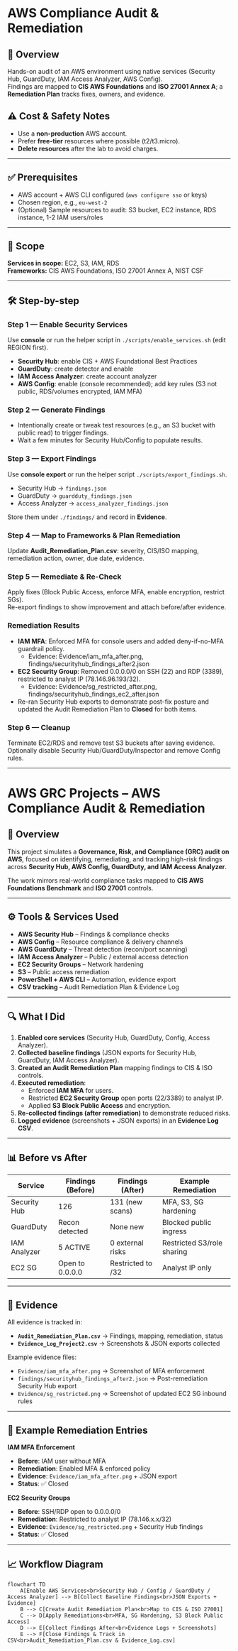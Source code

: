 # AWS Compliance Audit & Remediation

## 📌 Overview
Hands-on audit of an AWS environment using native services (Security Hub, GuardDuty, IAM Access Analyzer, AWS Config).  
Findings are mapped to **CIS AWS Foundations** and **ISO 27001 Annex A**; a **Remediation Plan** tracks fixes, owners, and evidence.

## ⚠️ Cost & Safety Notes
- Use a **non-production** AWS account.  
- Prefer **free-tier** resources where possible (t2/t3.micro).  
- **Delete resources** after the lab to avoid charges.

---

## ✅ Prerequisites
- AWS account + AWS CLI configured (`aws configure sso` or keys)  
- Chosen region, e.g., `eu-west-2`  
- (Optional) Sample resources to audit: S3 bucket, EC2 instance, RDS instance, 1-2 IAM users/roles

---

## 🧭 Scope
**Services in scope:** EC2, S3, IAM, RDS  
**Frameworks:** CIS AWS Foundations, ISO 27001 Annex A, NIST CSF

---

## 🛠️ Step-by-step

### Step 1 — Enable Security Services
Use **console** or run the helper script in `./scripts/enable_services.sh` (edit REGION first).  
- **Security Hub**: enable CIS + AWS Foundational Best Practices  
- **GuardDuty**: create detector and enable  
- **IAM Access Analyzer**: create account analyzer  
- **AWS Config**: enable (console recommended); add key rules (S3 not public, RDS/volumes encrypted, IAM MFA)

### Step 2 — Generate Findings
- Intentionally create or tweak test resources (e.g., an S3 bucket with public read) to trigger findings.  
- Wait a few minutes for Security Hub/Config to populate results.

### Step 3 — Export Findings
Use **console export** or run the helper script `./scripts/export_findings.sh`.  
- Security Hub -> `findings.json`  
- GuardDuty -> `guardduty_findings.json`  
- Access Analyzer -> `access_analyzer_findings.json`

Store them under `./findings/` and record in **Evidence**.

### Step 4 — Map to Frameworks & Plan Remediation
Update **Audit_Remediation_Plan.csv**: severity, CIS/ISO mapping, remediation action, owner, due date, evidence.

### Step 5 — Remediate & Re-Check
Apply fixes (Block Public Access, enforce MFA, enable encryption, restrict SGs).  
Re-export findings to show improvement and attach before/after evidence.

### Remediation Results
- **IAM MFA**: Enforced MFA for console users and added deny-if-no-MFA guardrail policy. 
  - Evidence: Evidence/iam_mfa_after.png, findings/securityhub_findings_after2.json
- **EC2 Security Group**: Removed 0.0.0.0/0 on SSH (22) and RDP (3389), restricted to analyst IP (78.146.96.193/32).
  - Evidence: Evidence/sg_restricted_after.png, findings/securityhub_findings_ec2_after.json
- Re-ran Security Hub exports to demonstrate post-fix posture and updated the Audit Remediation Plan to **Closed** for both items.


### Step 6 — Cleanup
Terminate EC2/RDS and remove test S3 buckets after saving evidence.  
Optionally disable Security Hub/GuardDuty/Inspector and remove Config rules.

---

# AWS GRC Projects – AWS Compliance Audit & Remediation

## 📌 Overview
This project simulates a **Governance, Risk, and Compliance (GRC) audit on AWS**, focused on identifying, remediating, and tracking high-risk findings across **Security Hub, AWS Config, GuardDuty, and IAM Access Analyzer**.  

The work mirrors real-world compliance tasks mapped to **CIS AWS Foundations Benchmark** and **ISO 27001** controls.

---

## ⚙️ Tools & Services Used
- **AWS Security Hub** – Findings & compliance checks  
- **AWS Config** – Resource compliance & delivery channels  
- **AWS GuardDuty** – Threat detection (recon/port scanning)  
- **IAM Access Analyzer** – Public / external access detection  
- **EC2 Security Groups** – Network hardening  
- **S3** – Public access remediation  
- **PowerShell + AWS CLI** – Automation, evidence export  
- **CSV tracking** – Audit Remediation Plan & Evidence Log  

---

## 🔍 What I Did
1. **Enabled core services** (Security Hub, GuardDuty, Config, Access Analyzer).  
2. **Collected baseline findings** (JSON exports for Security Hub, GuardDuty, IAM Access Analyzer).  
3. **Created an Audit Remediation Plan** mapping findings to CIS & ISO controls.  
4. **Executed remediation**:
   - Enforced **IAM MFA** for users.  
   - Restricted **EC2 Security Group** open ports (22/3389) to analyst IP.  
   - Applied **S3 Block Public Access** and encryption.  
5. **Re-collected findings (after remediation)** to demonstrate reduced risks.  
6. **Logged evidence** (screenshots + JSON exports) in an **Evidence Log CSV**.

---

## 📊 Before vs After

| Service       | Findings (Before) | Findings (After) | Example Remediation |
|---------------|------------------|------------------|---------------------|
| Security Hub  | 126              | 131 (new scans)  | MFA, S3, SG hardening |
| GuardDuty     | Recon detected   | None new         | Blocked public ingress |
| IAM Analyzer  | 5 ACTIVE         | 0 external risks | Restricted S3/role sharing |
| EC2 SG        | Open to 0.0.0.0  | Restricted to /32 | Analyst IP only |

---

## 📂 Evidence

All evidence is tracked in:  
- **`Audit_Remediation_Plan.csv`** → Findings, mapping, remediation, status  
- **`Evidence_Log_Project2.csv`** → Screenshots & JSON exports collected  

Example evidence files:
- `Evidence/iam_mfa_after.png` → Screenshot of MFA enforcement  
- `findings/securityhub_findings_after2.json` → Post-remediation Security Hub export  
- `Evidence/sg_restricted.png` → Screenshot of updated EC2 SG inbound rules  

---

## 📑 Example Remediation Entries

**IAM MFA Enforcement**  
- **Before**: IAM user without MFA  
- **Remediation**: Enabled MFA & enforced policy  
- **Evidence**: `Evidence/iam_mfa_after.png` + JSON export  
- **Status**: ✅ Closed  

**EC2 Security Groups**  
- **Before**: SSH/RDP open to 0.0.0.0/0  
- **Remediation**: Restricted to analyst IP (78.146.x.x/32)  
- **Evidence**: `Evidence/sg_restricted.png` + Security Hub findings  
- **Status**: ✅ Closed  

---

## 📈 Workflow Diagram

```mermaid
flowchart TD
    A[Enable AWS Services<br>Security Hub / Config / GuardDuty / Access Analyzer] --> B[Collect Baseline Findings<br>JSON Exports + Evidence]
    B --> C[Create Audit Remediation Plan<br>Map to CIS & ISO 27001]
    C --> D[Apply Remediations<br>MFA, SG Hardening, S3 Block Public Access]
    D --> E[Collect Findings After<br>Evidence Logs + Screenshots]
    E --> F[Close Findings & Track in CSV<br>Audit_Remediation_Plan.csv & Evidence_Log.csv]
